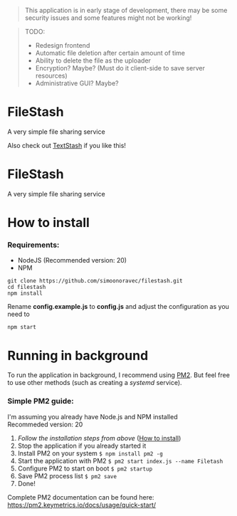 > This application is in early stage of development, there may be some security issues and some features might not be working!

> TODO:
> - Redesign frontend
> - Automatic file deletion after certain amount of time
> - Ability to delete the file as the uploader
> - Encryption? Maybe? (Must do it client-side to save server resources)
> - Administrative GUI? Maybe?

# FileStash
A very simple file sharing service

Also check out [TextStash](https://github.com/simoonoravec/textstash) if you like this!
# FileStash
A very simple file sharing service

# How to install
### Requirements:
- NodeJS (Recommended version: 20)
- NPM
```
git clone https://github.com/simoonoravec/filestash.git
cd filestash
npm install
```
Rename **config.example.js** to **config.js** and adjust the configuration as you need to

```
npm start
```
# Running in background
To run the application in background, I recommend using [PM2](https://www.npmjs.com/package/pm2). But feel free to use other methods (such as creating a *systemd* service).
### Simple PM2 guide:
I'm assuming you already have Node.js and NPM installed\
Recommeded version: 20
  1. *Follow the installation steps from above* ([How to install](#how-to-install))
  2. Stop the application if you already started it
  3. Install PM2 on your system `$ npm install pm2 -g`
  4. Start the application with PM2 `$ pm2 start index.js --name Filetash`
  5. Configure PM2 to start on boot `$ pm2 startup`
  6. Save PM2 process list `$ pm2 save`
  7. Done!

Complete PM2 documentation can be found here: https://pm2.keymetrics.io/docs/usage/quick-start/
